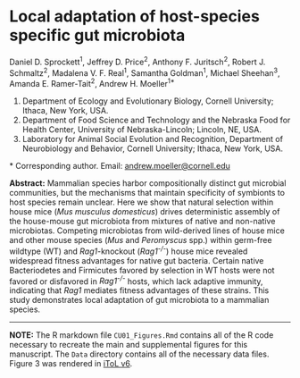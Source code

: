# Local adaptation of host-species specific gut microbiota

Daniel D. Sprockett<sup>1</sup>, Jeffrey D. Price<sup>2</sup>, Anthony F. Juritsch<sup>2</sup>, Robert J. Schmaltz<sup>2</sup>, Madalena V. F. Real<sup>1</sup>, Samantha Goldman<sup>1</sup>, Michael Sheehan<sup>3</sup>, Amanda E. Ramer-Tait<sup>2</sup>, Andrew H. Moeller<sup>1*</sup>

1. Department of Ecology and Evolutionary Biology, Cornell University; Ithaca, New York, USA.
2. Department of Food Science and Technology and the Nebraska Food for Health Center, University of Nebraska-Lincoln; Lincoln, NE, USA.
3. Laboratory for Animal Social Evolution and Recognition, Department of Neurobiology and Behavior, Cornell University; Ithaca, New York, USA.

\* Corresponding author. Email: andrew.moeller@cornell.edu

**Abstract:** Mammalian species harbor compositionally distinct gut microbial communities, but the mechanisms that maintain specificity of symbionts to host species remain unclear. Here we show that natural selection within house mice (*Mus musculus domesticus*) drives deterministic assembly of the house-mouse gut microbiota from mixtures of native and non-native microbiotas. Competing microbiotas from wild-derived lines of house mice and other mouse species (*Mus* and *Peromyscus* spp.) within germ-free wildtype (WT) and *Rag1*-knockout (*Rag1<sup>-/-</sup>*) house mice revealed widespread fitness advantages for native gut bacteria. Certain native Bacteriodetes and Firmicutes favored by selection in WT hosts were not favored or disfavored in *Rag1<sup>-/-</sup>* hosts, which lack adaptive immunity, indicating that *Rag1* mediates fitness advantages of these strains. This study demonstrates local adaptation of gut microbiota to a mammalian species.

---
**NOTE:**
The R markdown file `CU01_Figures.Rmd` contains all of the R code necessary to recreate the main and supplemental figures for this manuscript. The `Data` directory contains all of the necessary data files. Figure 3 was rendered in [iToL v6](https://itol.embl.de/).
